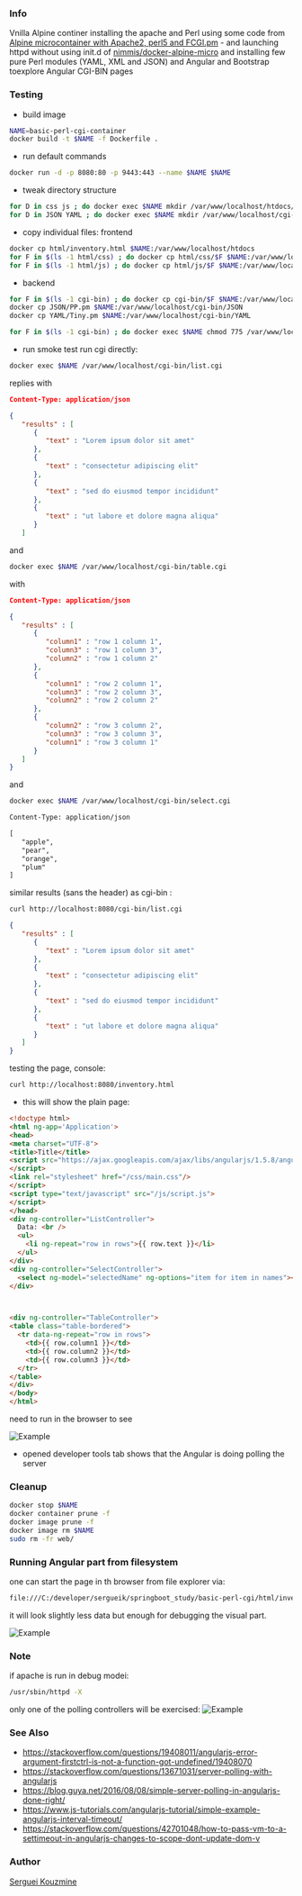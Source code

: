 ### Info

Vnilla Alpine continer installing the apache and Perl using some code from [Alpine microcontainer with Apache2, perl5 and FCGI.pm](https://github.com/kjetillll/docker-alpine-apache-perl-fcgi) - and launching httpd without using init.d of [nimmis/docker-alpine-micro](https://github.com/nimmis/docker-alpine-micro) and installing few pure Perl modules (YAML, XML and JSON) and Angular and Bootstrap toexplore Angular CGI-BIN pages

### Testing

* build image
```sh
NAME=basic-perl-cgi-container
docker build -t $NAME -f Dockerfile .
```
* run default commands

```sh
docker run -d -p 8080:80 -p 9443:443 --name $NAME $NAME
```

* tweak directory structure
```sh
for D in css js ; do docker exec $NAME mkdir /var/www/localhost/htdocs/$D; done
for D in JSON YAML ; do docker exec $NAME mkdir /var/www/localhost/cgi-bin/$D; done
```
* copy individual files: frontend

```sh
docker cp html/inventory.html $NAME:/var/www/localhost/htdocs
for F in $(ls -1 html/css) ; do docker cp html/css/$F $NAME:/var/www/localhost/htdocs/css; done
for F in $(ls -1 html/js) ; do docker cp html/js/$F $NAME:/var/www/localhost/htdocs/js; done
```
* backend
```sh
for F in $(ls -1 cgi-bin) ; do docker cp cgi-bin/$F $NAME:/var/www/localhost/cgi-bin ;done
docker cp JSON/PP.pm $NAME:/var/www/localhost/cgi-bin/JSON
docker cp YAML/Tiny.pm $NAME:/var/www/localhost/cgi-bin/YAML
```
```sh
for F in $(ls -1 cgi-bin) ; do docker exec $NAME chmod 775 /var/www/localhost/cgi-bin/$F ; done
```
* run smoke test
run cgi directly:
```sh
docker exec $NAME /var/www/localhost/cgi-bin/list.cgi
```
replies with
```json
Content-Type: application/json

{
   "results" : [
      {
         "text" : "Lorem ipsum dolor sit amet"
      },
      {
         "text" : "consectetur adipiscing elit"
      },
      {
         "text" : "sed do eiusmod tempor incididunt"
      },
      {
         "text" : "ut labore et dolore magna aliqua"
      }
   ]

```
and
```sh
docker exec $NAME /var/www/localhost/cgi-bin/table.cgi
```
with
```json
Content-Type: application/json

{
   "results" : [
      {
         "column1" : "row 1 column 1",
         "column3" : "row 1 column 3",
         "column2" : "row 1 column 2"
      },
      {
         "column1" : "row 2 column 1",
         "column3" : "row 2 column 3",
         "column2" : "row 2 column 2"
      },
      {
         "column2" : "row 3 column 2",
         "column3" : "row 3 column 3",
         "column1" : "row 3 column 1"
      }
   ]
}
```
and
```sh
docker exec $NAME /var/www/localhost/cgi-bin/select.cgi
```
```txt
Content-Type: application/json

[
   "apple",
   "pear",
   "orange",
   "plum"
]
```
similar results (sans the header) as cgi-bin :
```sh
curl http://localhost:8080/cgi-bin/list.cgi
```
```json
{
   "results" : [
      {
         "text" : "Lorem ipsum dolor sit amet"
      },
      {
         "text" : "consectetur adipiscing elit"
      },
      {
         "text" : "sed do eiusmod tempor incididunt"
      },
      {
         "text" : "ut labore et dolore magna aliqua"
      }
   ]
}
```
testing the page, console:
```sh
curl http://localhost:8080/inventory.html
```

* this will show the plain page:
```html
<!doctype html>
<html ng-app='Application'>
<head>
<meta charset="UTF-8">
<title>Title</title>
<script src="https://ajax.googleapis.com/ajax/libs/angularjs/1.5.8/angular.js">
</script>
<link rel="stylesheet" href="/css/main.css"/>
</script>
<script type="text/javascript" src="/js/script.js">
</script>
</head>
<div ng-controller="ListController">
  Data: <br />
  <ul>
    <li ng-repeat="row in rows">{{ row.text }}</li>
  </ul>
</div>
<div ng-controller="SelectController">
  <select ng-model="selectedName" ng-options="item for item in names"></select>
</div>



<div ng-controller="TableController">
<table class="table-bordered">
  <tr data-ng-repeat="row in rows">
    <td>{{ row.column1 }}</td>
    <td>{{ row.column2 }}</td>
    <td>{{ row.column3 }}</td>
  </tr>
</table>
</div>
</body>
</html>
```
 need to run in the browser to see

![Example](https://github.com/sergueik/springboot_study/blob/master/basic-perl-cgi/screenshots/capture.png)

 - opened developer tools tab shows that the Angular is doing polling the server
### Cleanup

```sh
docker stop $NAME
docker container prune -f
docker image prune -f
docker image rm $NAME
sudo rm -fr web/
```
### Running Angular part from filesystem

one can start the page in th browser from file explorer via:

```cmd
file:///C:/developer/sergueik/springboot_study/basic-perl-cgi/html/inventory.html
```
it will look slightly less data but enough for debugging the visual part.

![Example](https://github.com/sergueik/springboot_study/blob/master/basic-perl-cgi/screenshots/capture_file.png)
### Note

if apache is run in debug modei:
```sh
/usr/sbin/httpd -X
```
only one of the polling controllers will be exercised:
![Example](https://github.com/sergueik/springboot_study/blob/master/basic-perl-cgi/screenshots/capture_debug.png)

### See Also
  * https://stackoverflow.com/questions/19408011/angularjs-error-argument-firstctrl-is-not-a-function-got-undefined/19408070
  * https://stackoverflow.com/questions/13671031/server-polling-with-angularjs
  * https://blog.guya.net/2016/08/08/simple-server-polling-in-angularjs-done-right/
  * https://www.js-tutorials.com/angularjs-tutorial/simple-example-angularjs-interval-timeout/
  * https://stackoverflow.com/questions/42701048/how-to-pass-vm-to-a-settimeout-in-angularjs-changes-to-scope-dont-update-dom-v

### Author
[Serguei Kouzmine](kouzmine_serguei@yahoo.com)
